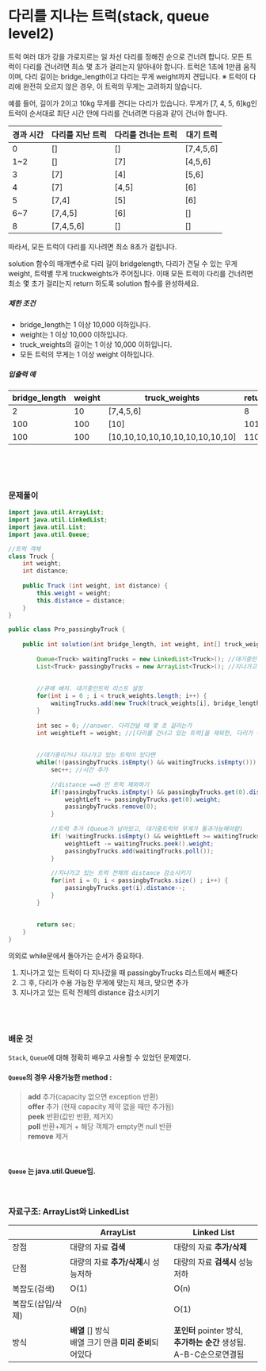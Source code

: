 # 다리를 지나는 트럭(stack, queue level2)

트럭 여러 대가 강을 가로지르는 일 차선 다리를 정해진 순으로 건너려 합니다. 모든 트럭이 다리를 건너려면 최소 몇 초가 걸리는지 알아내야 합니다. 트럭은 1초에 1만큼 움직이며, 다리 길이는 bridge_length이고 다리는 무게 weight까지 견딥니다.
※ 트럭이 다리에 완전히 오르지 않은 경우, 이 트럭의 무게는 고려하지 않습니다.

예를 들어, 길이가 2이고 10kg 무게를 견디는 다리가 있습니다. 무게가 [7, 4, 5, 6]kg인 트럭이 순서대로 최단 시간 안에 다리를 건너려면 다음과 같이 건너야 합니다.

| 경과 시간 | 다리를 지난 트럭 | 다리를 건너는 트럭 | 대기 트럭 |
| --------- | ---------------- | ------------------ | --------- |
| 0         | []               | []                 | [7,4,5,6] |
| 1~2       | []               | [7]                | [4,5,6]   |
| 3         | [7]              | [4]                | [5,6]     |
| 4         | [7]              | [4,5]              | [6]       |
| 5         | [7,4]            | [5]                | [6]       |
| 6~7       | [7,4,5]          | [6]                | []        |
| 8         | [7,4,5,6]        | []                 | []        |

따라서, 모든 트럭이 다리를 지나려면 최소 8초가 걸립니다.

solution 함수의 매개변수로 다리 길이 bridgelength, 다리가 견딜 수 있는 무게 weight, 트럭별 무게 truckweights가 주어집니다. 이때 모든 트럭이 다리를 건너려면 최소 몇 초가 걸리는지 return 하도록 solution 함수를 완성하세요.

##### 제한 조건

- bridge_length는 1 이상 10,000 이하입니다.
- weight는 1 이상 10,000 이하입니다.
- truck_weights의 길이는 1 이상 10,000 이하입니다.
- 모든 트럭의 무게는 1 이상 weight 이하입니다.

##### 입출력 예

| bridge_length | weight | truck_weights                   | return |
| ------------- | ------ | ------------------------------- | ------ |
| 2             | 10     | [7,4,5,6]                       | 8      |
| 100           | 100    | [10]                            | 101    |
| 100           | 100    | [10,10,10,10,10,10,10,10,10,10] | 110    |

<br><br><br>

### 문제풀이

```java
import java.util.ArrayList;
import java.util.LinkedList;
import java.util.List;
import java.util.Queue;

//트럭 객체
class Truck {
	int weight;
	int distance;
	
	public Truck (int weight, int distance) {
		this.weight = weight;
		this.distance = distance;
	}
}

public class Pro_passingbyTruck {
    
	public int solution(int bridge_length, int weight, int[] truck_weights) {
		
		Queue<Truck> waitingTrucks = new LinkedList<Truck>(); //대기중인 트럭
		List<Truck> passingbyTrucks = new ArrayList<Truck>(); //지나가고 있는 트럭
		
		
		//큐에 배치. 대기중인트럭 리스트 설정 
		for(int i = 0 ; i < truck_weights.length; i++) {
			waitingTrucks.add(new Truck(truck_weights[i], bridge_length));
		}
		
		int sec = 0; //answer. 다리건널 때 몇 초 걸리는가
		int weightLeft = weight; //[다리를 건너고 있는 트럭]을 제외한, 다리가 수용할 수 있는 무게
		
		
		//대기중이거나 지나가고 있는 트럭이 있다면
		while(!(passingbyTrucks.isEmpty() && waitingTrucks.isEmpty())) {
			sec++; //시간 추가
			
			//distance ==0 인 트럭 제외하기
			if(!passingbyTrucks.isEmpty() && passingbyTrucks.get(0).distance == 0) {
				weightLeft += passingbyTrucks.get(0).weight;
				passingbyTrucks.remove(0);
			}
			
			//트럭 추가 (Queue가 남아있고, 대기중트럭의 무게가 통과가능해야함)
			if( !waitingTrucks.isEmpty() && weightLeft >= waitingTrucks.peek().weight) {
				weightLeft -= waitingTrucks.peek().weight;
				passingbyTrucks.add(waitingTrucks.poll());
			}
			
			//지나가고 있는 트럭 전체의 distance 감소시키기
			for(int i = 0; i < passingbyTrucks.size() ; i++) {
				passingbyTrucks.get(i).distance--;
			}
		}
		
		
		return sec;
	}
}
```

의외로 while문에서 돌아가는 순서가 중요하다.

1. 지나가고 있는 트럭이 다 지나갔을 때 passingbyTrucks 리스트에서 빼준다
2. 그 후, 다리가 수용 가능한 무게에 맞는지 체크, 맞으면 추가
3. 지나가고 있는 트럭 전체의 distance 감소시키기



<br>

<br>

### 배운 것

`Stack`, `Queue`에 대해 정확히 배우고 사용할 수 있었던 문제였다.



#### `Queue`의 경우 사용가능한 method :

> **add** 추가(capacity 없으면 exception 반환)  
> **offer** 추가 (현재 capacity 제약 없을 때만 추가됨)  
> **peek** 반환(값만 반환, 제거X)  
> **poll** 반환+제거 + 해당 객체가 empty면 null 반환  
> **remove** 제거

<br>

#### `Queue` 는 java.util.Queue임.



<br>

### 자료구조: ArrayList와 LinkedList

|                   | ArrayList                                                  | Linked List                                                  |
| ----------------- | ---------------------------------------------------------- | ------------------------------------------------------------ |
| 장점              | 대량의 자료 **검색**                                       | 대량의 자료  **추가/삭제**                                   |
| 단점              | 대량의 자료  **추가/삭제**시 성능저하                      | 대량의 자료  **검색시** 성능저하                             |
| 복잡도(검색)      | O(1)                                                       | O(n)                                                         |
| 복잡도(삽입/삭제) | O(n)                                                       | O(1)                                                         |
| 방식              | **배열** [] 방식<br />배열 크기 만큼 **미리 준비**되어있다 | **포인터** pointer 방식,<br />**추가하는 순간** 생성됨. <br />A-B-C순으로연결됨 |

<br><br><br><br><br><br>